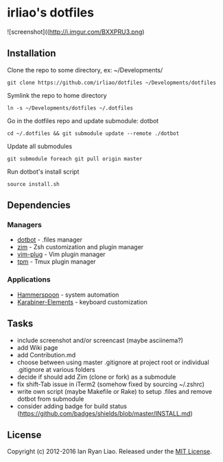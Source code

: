 # irliao's dotfiles

![screenshot]((http://i.imgur.com/BXXPRU3.png)

## Installation

Clone the repo to some directory, ex: ~/Developments/

```
git clone https://github.com/irliao/dotfiles ~/Developments/dotfiles
```
Symlink the repo to home directory

```
ln -s ~/Developments/dotfiles ~/.dotfiles
```
Go in the dotfiles repo and update submodule: dotbot

```
cd ~/.dotfiles && git submodule update --remote ./dotbot
```
Update all submodules

```
git submodule foreach git pull origin master
```
Run dotbot's install script

```
source install.sh
```

## Dependencies

### Managers
* [dotbot](https://github.com/anishathalye/dotbot) - .files manager
* [zim](https://github.com/Eriner/zim) - Zsh customization and plugin manager
* [vim-plug](https://github.com/junegunn/vim-plug) - Vim plugin manager
* [tpm](https://github.com/tmux-plugins/tpm) - Tmux plugin manager

### Applications
* [Hammerspoon]() - system automation
* [Karabiner-Elements]() - keyboard customization

## Tasks

* include screenshot and/or screencast (maybe asciinema?)
* add Wiki page
* add Contribution.md
* choose between using master .gitignore at project root or individual .gitignore at various folders
* decide if should add Zim (clone or fork) as a submodule
* fix shift-Tab issue in iTerm2 (somehow fixed by sourcing ~/.zshrc)
* write own script (maybe Makefile or Rake) to setup .files and remove dotbot from submodule
* consider adding badge for build status (https://github.com/badges/shields/blob/master/INSTALL.md)

## License
Copyright (c) 2012-2016 Ian Ryan Liao. Released under the [MIT License][license].

[wiki]: https://github.com/irliao/dotfiles/wiki
[license]: LICENSE.txt
[readme]: README.md
